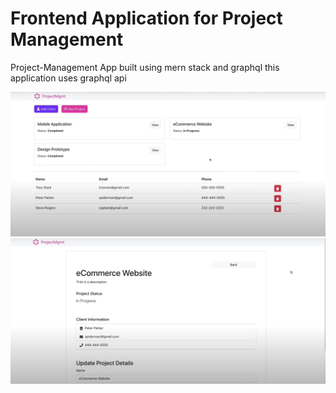 # Frontend Application for Project Management 

Project-Management App  built using mern stack and graphql this application uses graphql api 

![Alt text](https://github.com/mishra-gaurav-04/project-mgmt-frontend/blob/master/img/2023-04-17T22:31:12,465565273+05:30.png?raw=true)
![Alt text](https://github.com/mishra-gaurav-04/project-mgmt-frontend/blob/master/img/2023-04-17T22:31:32,329583309+05:30.png?raw=true)
